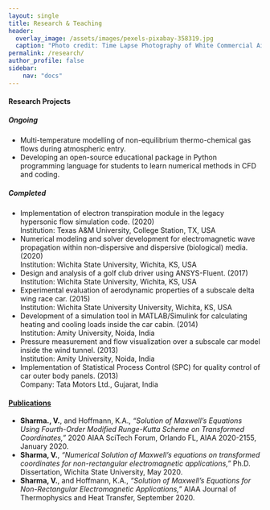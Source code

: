 ```yaml
---
layout: single
title: Research & Teaching
header:
  overlay_image: /assets/images/pexels-pixabay-358319.jpg
  caption: "Photo credit: Time Lapse Photography of White Commercial Airplane"
permalink: /research/
author_profile: false
sidebar:
    nav: "docs"
---
```


#### **Research Projects**

##### Ongoing
* Multi-temperature modelling of non-equilibrium thermo-chemical gas flows during atmospheric entry.
* Developing an open-source educational package in Python programming language for students to learn numerical methods in CFD and coding.

##### Completed
* Implementation of electron transpiration module in the legacy hypersonic flow simulation code. (2020)  
  Institution: Texas A&M University, College Station, TX, USA  
* Numerical modeling and solver development for electromagnetic wave propagation within non-dispersive and dispersive (biological) media. (2020)  
  Institution: Wichita State University, Wichita, KS, USA  
* Design and analysis of a golf club driver using ANSYS-Fluent.  (2017)  
  Institution: Wichita State University, Wichita, KS, USA  
* Experimental evaluation of aerodynamic properties of a subscale delta wing race car. (2015)  
  Institution: Wichita State University University, Wichita, KS, USA  
* Development of a simulation tool in MATLAB/Simulink for calculating heating and cooling loads inside the car cabin. (2014)  
  Institution: Amity University, Noida, India  
* Pressure measurement and flow visualization over a subscale car model inside the wind tunnel. (2013)  
  Institution: Amity University, Noida, India  
* Implementation of Statistical Process Control (SPC) for quality control of car outer body panels. (2013)  
  Company: Tata Motors Ltd., Gujarat, India  

#### **<ins>Publications</ins>**
- **Sharma., V.**, and Hoffmann, K.A., *“Solution of Maxwell’s Equations Using Fourth-Order Modified Runge-Kutta Scheme on Transformed Coordinates,”* 2020 AIAA SciTech Forum, Orlando FL, AIAA 2020-2155, January 2020.  
- **Sharma, V.**, *“Numerical Solution of Maxwell’s equations on transformed coordinates for non-rectangular electromagnetic applications,”* Ph.D. Dissertation, Wichita State University, May 2020.  
- **Sharma, V.**, and Hoffmann, K.A., *“Solution of Maxwell’s Equations for Non-Rectangular Electromagnetic Applications,”* AIAA Journal of Thermophysics and Heat Transfer, September 2020.  